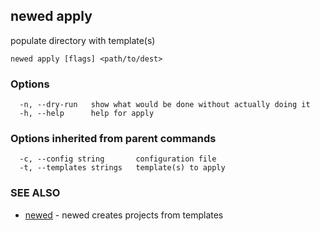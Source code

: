 ## newed apply

populate directory with template(s)

```
newed apply [flags] <path/to/dest>
```

### Options

```
  -n, --dry-run   show what would be done without actually doing it
  -h, --help      help for apply
```

### Options inherited from parent commands

```
  -c, --config string       configuration file
  -t, --templates strings   template(s) to apply
```

### SEE ALSO

* [newed](newed.md)	 - newed creates projects from templates

